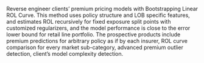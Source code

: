 Reverse engineer clients’ premium pricing models with Bootstrapping Linear ROL Curve. This method uses policy structure and LOB specific features, and estimates ROL recursively for fixed exposure split points with customized regularizers, and the model performance is close to the error lower bound for retail line portfolio. The prospective products include premium predictions for arbitrary policy as if by each insurer, ROL curve comparison for every market sub-category, advanced premium outlier detection, client’s model complexity detection.

